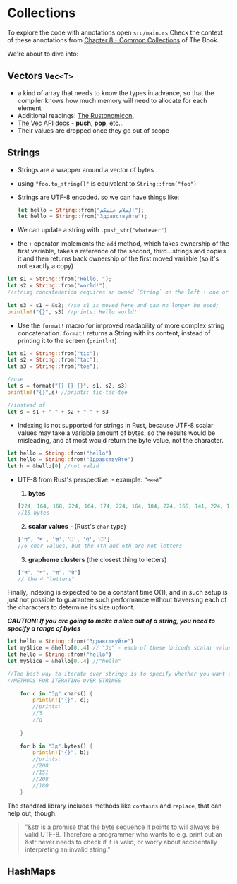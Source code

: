 # Collections

To explore the code with annotations open `src/main.rs`
Check the context of these annotations from [Chapter 8 - Common Collections](https://rust-book.cs.brown.edu/ch08-00-common-collections.html) of The Book.

We're about to dive into:

## Vectors `Vec<T>`

- a kind of array that needs to know the types in advance, so that the compiler knows how much memory will need to allocate for each element
- Additional readings: [The Rustonomicon](https://doc.rust-lang.org/nomicon/vec/vec.html),
- [The Vec API docs](https://doc.rust-lang.org/std/vec/struct.Vec.html) - **push**, **pop**, etc...
- Their values are dropped once they go out of scope

## Strings

- Strings are a wrapper around a vector of bytes

- using `"foo.to_string()"` is equivalent to `String::from("foo")`
- Strings are UTF-8 encoded. so we can have things like:
  
  ```rust
  let hello = String::from("السلام عليكم");
  let hello = String::from("Здравствуйте");
  ```
  
- We can update a string with `.push_str("whatever")`
- the `+` operator implements the `add` method, which takes ownership of the first variable, takes a reference of the second, third...strings and copies it and then returns back ownership of the first moved variable (so it's not exactly a copy)

```rust
let s1 = String::from("Hello, ");
let s2 = String::from("world!");
//string concatenation requires an owned `String` on the left + one or more references to a String on the right
    
let s3 = s1 + &s2; //so s1 is moved here and can no longer be used;
println!("{}", s3) //prints: Hello world!
```

- Use the `format!` macro for improved readability of more complex string concatenation. `format!` returns a String with its content, instead of printing it to the screen (`println!`)

```rust
let s1 = String::from("tic");
let s2 = String::from("tac");
let s3 = String::from("toe");

//use
let s = format("{}-{}-{}", s1, s2, s3)
println!("{}",s) //prints: tic-tac-toe

//instead of
let s = s1 + "-" + s2 + "-" + s3 
```

- Indexing is not supported for strings in Rust, because UTF-8 scalar values may take a variable amount of bytes, so the results would be misleading, and at most would return the byte value, not the character.

```rust
let hello = String::from("hello")
let hello = String::from("Здравствуйте")
let h = &hello[0] //not valid
```

- UTF-8 from Rust's perspective: - example: ` “नमस्ते” `
  1. **bytes**

    ```rust
    [224, 164, 168, 224, 164, 174, 224, 164, 184, 224, 165, 141, 224, 164, 164, 224, 165, 135]
    //18 bytes
    ```

  2. **scalar values** - (Rust's `char` type)

  ```rust
  ['न', 'म', 'स', '्', 'त', 'े']
  //6 char values, but the 4th and 6th are not letters
  ```
  
  3. **grapheme clusters** (the closest thing to letters)

  ```rust
  ["न", "म", "स्", "ते"]
  // the 4 "letters"
  ```
  
Finally, indexing is expected to be a constant time O(1), and in such setup is just not possible to guarantee such performance without traversing each of the characters to determine its size upfront.

***CAUTION: If you are going to make a slice out of a string, you need to specify a range of bytes***

```rust
let hello = String::from("Здравствуйте")
let mySlice = &hello[0..4] // "Зд" - each of these Unicode scalar values takes 2 bytes
let hello = String::from("hello")
let mySlice = &hello[0..4] //"hello"

//The best way to iterate over strings is to specify whether you want characters or bytes
//METHODS FOR ITERATING OVER STRINGS
    
    for c in "Зд".chars() {
        println!("{}", c);
        //prints: 
        //3 
        //д
        
    }
    
    for b in "Зд".bytes() {
        println!("{}", b);
        //prints:
        //208
        //151
        //208
        //180
    }
```

The standard library includes methods like `contains` and `replace`, that can help out, though.

>"&str is a promise that the byte sequence it points to will always be valid UTF-8. Therefore a programmer who wants to e.g. print out an &str never needs to check if it is valid, or worry about accidentally interpreting an invalid string."

## HashMaps
